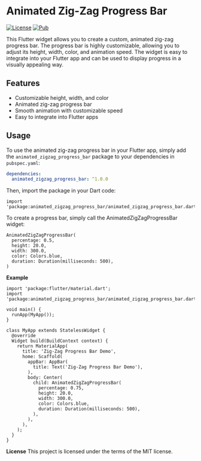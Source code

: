 # Animated Zig-Zag Progress Bar

[![License](https://img.shields.io/badge/license-MIT-blue.svg)](https://opensource.org/licenses/MIT)
[![Pub](https://img.shields.io/pub/v/animated_zigzag_progress_bar.svg)](https://pub.dev/packages/animated_zigzag_progress_bar)

This Flutter widget allows you to create a custom, animated zig-zag progress bar. The progress bar is highly customizable, allowing you to adjust its height, width, color, and animation speed. The widget is easy to integrate into your Flutter app and can be used to display progress in a visually appealing way.

## Features

- Customizable height, width, and color
- Animated zig-zag progress bar
- Smooth animation with customizable speed
- Easy to integrate into Flutter apps

## Usage

To use the animated zig-zag progress bar in your Flutter app, simply add the `animated_zigzag_progress_bar` package to your dependencies in `pubspec.yaml`:

```yaml
dependencies:
  animated_zigzag_progress_bar: ^1.0.0
  ```

Then, import the package in your Dart code:
```
import 'package:animated_zigzag_progress_bar/animated_zigzag_progress_bar.dart';
```
To create a progress bar, simply call the AnimatedZigZagProgressBar widget:

```
AnimatedZigZagProgressBar(
  percentage: 0.5,
  height: 20.0,
  width: 300.0,
  color: Colors.blue,
  duration: Duration(milliseconds: 500),
)
```
**Example**
```
import 'package:flutter/material.dart';
import 'package:animated_zigzag_progress_bar/animated_zigzag_progress_bar.dart';

void main() {
  runApp(MyApp());
}

class MyApp extends StatelessWidget {
  @override
  Widget build(BuildContext context) {
    return MaterialApp(
      title: 'Zig-Zag Progress Bar Demo',
      home: Scaffold(
        appBar: AppBar(
          title: Text('Zig-Zag Progress Bar Demo'),
        ),
        body: Center(
          child: AnimatedZigZagProgressBar(
            percentage: 0.75,
            height: 20.0,
            width: 300.0,
            color: Colors.blue,
            duration: Duration(milliseconds: 500),
          ),
        ),
      ),
    );
  }
}
```
**License**
This project is licensed under the terms of the MIT license.


